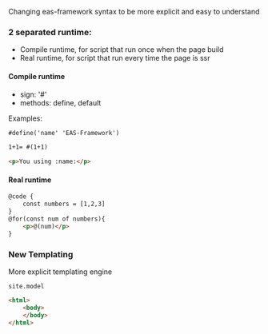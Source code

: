 Changing eas-framework syntax to be more explicit and easy to understand

### 2 separated runtime:
- Compile runtime, for script that run once when the page build
- Real runtime, for script that run every time the page is ssr

#### Compile runtime
- sign: '#'
- methods: define, default

Examples:

```html
#define('name' 'EAS-Framework')

1+1= #(1+1)

<p>You using :name:</p>
```

#### Real runtime

```html
@code {
    const numbers = [1,2,3]
}
@for(const num of numbers){
    <p>@(num)</p>
}
```

### New Templating

More explicit templating engine

`site.model`
```html
<html>
    <body>
    </body>
</html>
```
